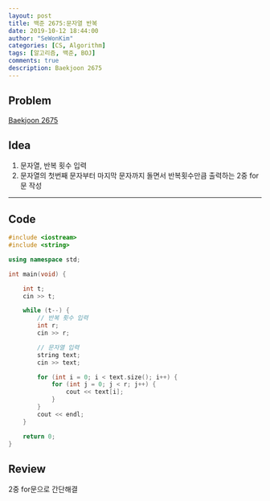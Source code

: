 ```yaml
---
layout: post
title: 백준 2675:문자열 반복
date: 2019-10-12 18:44:00
author: "SeWonKim"
categories: [CS, Algorithm]
tags: [알고리즘, 백준, BOJ]
comments: true
description: Baekjoon 2675
---
```


## Problem

[Baekjoon 2675](https://www.acmicpc.net/problem/2675)

## Idea

1. 문자열, 반복 횟수 입력
2. 문자열의 첫번째 문자부터 마지막 문자까지 돌면서 반복횟수만큼 출력하는 2중 for문 작성

---

## Code

```cpp
#include <iostream>
#include <string>

using namespace std;

int main(void) {

	int t;
	cin >> t;

	while (t--) {
		// 반복 횟수 입력
		int r;
		cin >> r;

		// 문자열 입력
		string text;
		cin >> text;

		for (int i = 0; i < text.size(); i++) {
			for (int j = 0; j < r; j++) {
				cout << text[i];
			}
		}
		cout << endl;
	}

	return 0;
}
```

## Review

2중 for문으로 간단해결
